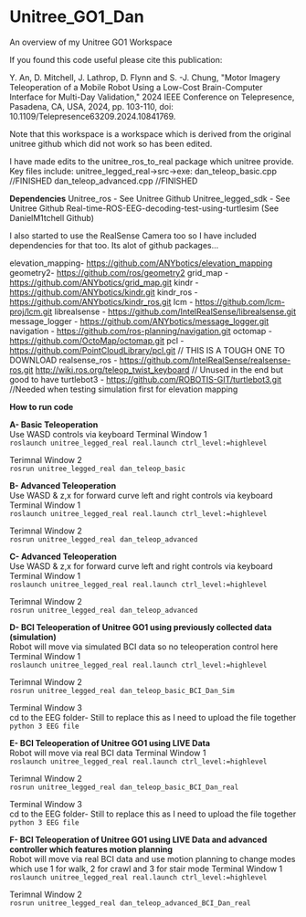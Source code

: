 # Unitree_GO1_Dan
An overview of my Unitree GO1 Workspace

If you found this code useful please cite this publication:

Y. An, D. Mitchell, J. Lathrop, D. Flynn and S. -J. Chung, "Motor Imagery Teleoperation of a Mobile Robot Using a Low-Cost Brain-Computer Interface for Multi-Day Validation," 2024 IEEE Conference on Telepresence, Pasadena, CA, USA, 2024, pp. 103-110, doi: 10.1109/Telepresence63209.2024.10841769.



Note that this workspace is a workspace which is derived from the original unitree github which did not work so has been edited.

I have made edits to the unitree_ros_to_real package which unitree provide. Key files include:
unitree_legged_real->src->exe:
dan_teleop_basic.cpp //FINISHED
dan_teleop_advanced.cpp //FINISHED


**Dependencies**
Unitree_ros - See Unitree Github
Unitree_legged_sdk - See Unitree Github
Real-time-ROS-EEG-decoding-test-using-turtlesim (See DanielM1tchell Github)

I also started to use the RealSense Camera too so I have included dependencies for that too. Its alot of github packages...


elevation_mapping- https://github.com/ANYbotics/elevation_mapping
geometry2- https://github.com/ros/geometry2
grid_map - https://github.com/ANYbotics/grid_map.git
kindr - https://github.com/ANYbotics/kindr.git
kindr_ros - https://github.com/ANYbotics/kindr_ros.git
lcm - https://github.com/lcm-proj/lcm.git
librealsense - https://github.com/IntelRealSense/librealsense.git
message_logger - https://github.com/ANYbotics/message_logger.git
navigation - https://github.com/ros-planning/navigation.git
octomap - https://github.com/OctoMap/octomap.git
pcl - https://github.com/PointCloudLibrary/pcl.git // THIS IS A TOUGH ONE TO DOWNLOAD 
realsense_ros - https://github.com/IntelRealSense/realsense-ros.git
http://wiki.ros.org/teleop_twist_keyboard // Unused in the end but good to have
turtlebot3 - https://github.com/ROBOTIS-GIT/turtlebot3.git //Needed when testing simulation first for elevation mapping



**How to run code**

**A- Basic Teleoperation**<br>
Use WASD controls via keyboard
Terminal Window 1<br>
`roslaunch unitree_legged_real real.launch ctrl_level:=highlevel`

Terimnal Window 2<br>
`rosrun unitree_legged_real dan_teleop_basic`

**B- Advanced Teleoperation**<br>
Use WASD & z,x for forward curve left and right controls via keyboard
Terminal Window 1<br>
`roslaunch unitree_legged_real real.launch ctrl_level:=highlevel`

Terimnal Window 2<br>
`rosrun unitree_legged_real dan_teleop_advanced`

**C- Advanced Teleoperation**<br>
Use WASD & z,x for forward curve left and right controls via keyboard
Terminal Window 1<br>
`roslaunch unitree_legged_real real.launch ctrl_level:=highlevel`

Terimnal Window 2<br>
`rosrun unitree_legged_real dan_teleop_advanced`

**D- BCI Teleoperation of Unitree GO1 using previously collected data (simulation)**<br>
Robot will move via simulated BCI data so no teleoperation control here
Terminal Window 1<br>
`roslaunch unitree_legged_real real.launch ctrl_level:=highlevel`

Terimnal Window 2<br>
`rosrun unitree_legged_real dan_teleop_basic_BCI_Dan_Sim`

Terminal Window 3<br>
cd to the EEG folder- Still to replace this as I need to upload the file together
`python 3 EEG file`

**E- BCI Teleoperation of Unitree GO1 using LIVE Data**<br>
Robot will move via real BCI data
Terminal Window 1<br>
`roslaunch unitree_legged_real real.launch ctrl_level:=highlevel`

Terimnal Window 2<br>
`rosrun unitree_legged_real dan_teleop_basic_BCI_Dan_real`

Terminal Window 3<br>
cd to the EEG folder- Still to replace this as I need to upload the file together
`python 3 EEG file`

**F- BCI Teleoperation of Unitree GO1 using LIVE Data and advanced controller which features motion planning**<br>
Robot will move via real BCI data and use motion planning to change modes which use 1 for walk, 2 for crawl and 3 for stair mode
Terminal Window 1<br>
`roslaunch unitree_legged_real real.launch ctrl_level:=highlevel`

Terimnal Window 2<br>
`rosrun unitree_legged_real dan_teleop_advanced_BCI_Dan_real`





